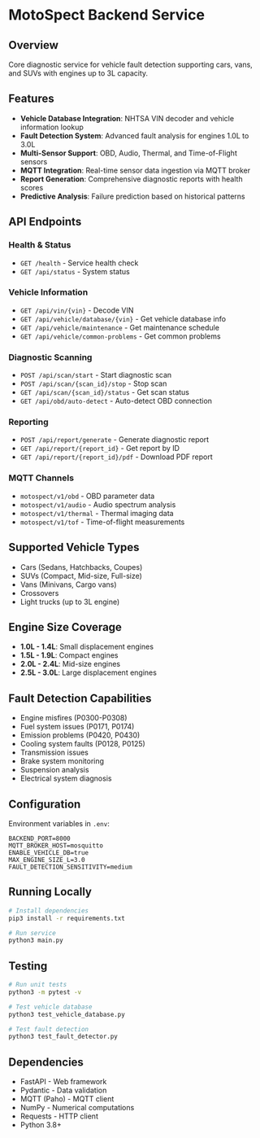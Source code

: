 # MotoSpect Backend Service

## Overview
Core diagnostic service for vehicle fault detection supporting cars, vans, and SUVs with engines up to 3L capacity.

## Features
- **Vehicle Database Integration**: NHTSA VIN decoder and vehicle information lookup
- **Fault Detection System**: Advanced fault analysis for engines 1.0L to 3.0L
- **Multi-Sensor Support**: OBD, Audio, Thermal, and Time-of-Flight sensors
- **MQTT Integration**: Real-time sensor data ingestion via MQTT broker
- **Report Generation**: Comprehensive diagnostic reports with health scores
- **Predictive Analysis**: Failure prediction based on historical patterns

## API Endpoints

### Health & Status
- `GET /health` - Service health check
- `GET /api/status` - System status

### Vehicle Information
- `GET /api/vin/{vin}` - Decode VIN
- `GET /api/vehicle/database/{vin}` - Get vehicle database info
- `GET /api/vehicle/maintenance` - Get maintenance schedule
- `GET /api/vehicle/common-problems` - Get common problems

### Diagnostic Scanning
- `POST /api/scan/start` - Start diagnostic scan
- `POST /api/scan/{scan_id}/stop` - Stop scan
- `GET /api/scan/{scan_id}/status` - Get scan status
- `GET /api/obd/auto-detect` - Auto-detect OBD connection

### Reporting
- `POST /api/report/generate` - Generate diagnostic report
- `GET /api/report/{report_id}` - Get report by ID
- `GET /api/report/{report_id}/pdf` - Download PDF report

### MQTT Channels
- `motospect/v1/obd` - OBD parameter data
- `motospect/v1/audio` - Audio spectrum analysis
- `motospect/v1/thermal` - Thermal imaging data
- `motospect/v1/tof` - Time-of-flight measurements

## Supported Vehicle Types
- Cars (Sedans, Hatchbacks, Coupes)
- SUVs (Compact, Mid-size, Full-size)
- Vans (Minivans, Cargo vans)
- Crossovers
- Light trucks (up to 3L engine)

## Engine Size Coverage
- **1.0L - 1.4L**: Small displacement engines
- **1.5L - 1.9L**: Compact engines
- **2.0L - 2.4L**: Mid-size engines
- **2.5L - 3.0L**: Large displacement engines

## Fault Detection Capabilities
- Engine misfires (P0300-P0308)
- Fuel system issues (P0171, P0174)
- Emission problems (P0420, P0430)
- Cooling system faults (P0128, P0125)
- Transmission issues
- Brake system monitoring
- Suspension analysis
- Electrical system diagnosis

## Configuration
Environment variables in `.env`:
```
BACKEND_PORT=8000
MQTT_BROKER_HOST=mosquitto
ENABLE_VEHICLE_DB=true
MAX_ENGINE_SIZE_L=3.0
FAULT_DETECTION_SENSITIVITY=medium
```

## Running Locally
```bash
# Install dependencies
pip3 install -r requirements.txt

# Run service
python3 main.py
```

## Testing
```bash
# Run unit tests
python3 -m pytest -v

# Test vehicle database
python3 test_vehicle_database.py

# Test fault detection
python3 test_fault_detector.py
```

## Dependencies
- FastAPI - Web framework
- Pydantic - Data validation
- MQTT (Paho) - MQTT client
- NumPy - Numerical computations
- Requests - HTTP client
- Python 3.8+
